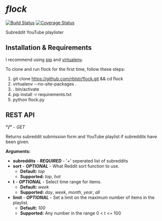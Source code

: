 # _flock_
[![Build Status](https://travis-ci.org/rblstr/flock.png?branch=dev)](https://travis-ci.org/rblstr/flock) [![Coverage Status](https://coveralls.io/repos/rblstr/flock/badge.png?branch=dev)](https://coveralls.io/r/rblstr/flock?branch=dev)

Subreddit YouTube playlister

## Installation & Requirements

I recommend using [pip](http://www.pip-installer.org/en/latest/) and [virtualenv](http://www.virtualenv.org/en/latest/).

To clone and run flock for the first time, follow these steps:

1. git clone https://github.com/rblstr/flock.git && cd flock
2. virtualenv --no-site-packages .
3. . bin/activate
4. pip install -r requirements.txt
5. python flock.py

## REST API

**"/"** - _GET_

Returns subreddit submission form and YouTube playlist if subreddits have been given.

**Arguments:**

* **subreddits** - **_REQUIRED_** - '+' seperated list of subreddits
* **sort** - **_OPTIONAL_** - What Reddit sort function to use.
    * **Default:** _top_
    * **Supported:** _top_, _hot_
* **t** - **_OPTIONAL_** - Select time range for items.
    * **Default:** _week_
    * **Supported:** _day_, _week_, _month_, _year_, _all_
* **limit** - **_OPTIONAL_** - Set a limit on the maximum number of items in the playlist.
    * **Default:** _100_
    * **Supported:** Any number in the range 0 < t <= 100

